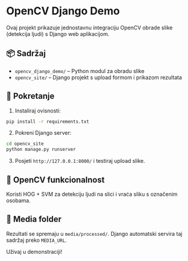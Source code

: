 
# OpenCV Django Demo

Ovaj projekt prikazuje jednostavnu integraciju OpenCV obrade slike (detekcija ljudi) s Django web aplikacijom.

## 📦 Sadržaj
- `opencv_django_demo/` – Python modul za obradu slike
- `opencv_site/` – Django projekt s upload formom i prikazom rezultata

## 🚀 Pokretanje
1. Instaliraj ovisnosti:
```bash
pip install -r requirements.txt
```

2. Pokreni Django server:
```bash
cd opencv_site
python manage.py runserver
```

3. Posjeti `http://127.0.0.1:8000/` i testiraj upload slike.

## 🧠 OpenCV funkcionalnost
Koristi HOG + SVM za detekciju ljudi na slici i vraća sliku s označenim osobama.

## 📂 Media folder
Rezultati se spremaju u `media/processed/`. Django automatski servira taj sadržaj preko `MEDIA_URL`.

Uživaj u demonstraciji!
